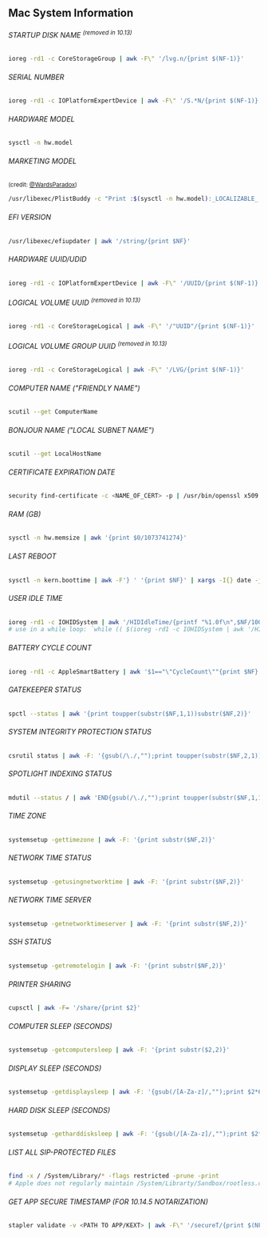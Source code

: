 ## Mac System Information

###### STARTUP DISK NAME <sup>(removed in 10.13)</sup>
```bash
ioreg -rd1 -c CoreStorageGroup | awk -F\" '/lvg.n/{print $(NF-1)}'
```

###### SERIAL NUMBER
```bash
ioreg -rd1 -c IOPlatformExpertDevice | awk -F\" '/S.*N/{print $(NF-1)}'
```

###### HARDWARE MODEL
```bash
sysctl -n hw.model
```

###### MARKETING MODEL
<sup>(credit: [@WardsParadox](https://github.com/WardsParadox))</sup>
```bash
/usr/libexec/PlistBuddy -c "Print :$(sysctl -n hw.model):_LOCALIZABLE_:marketingModel" /System/Library/PrivateFrameworks/ServerInformation.framework/Resources/English.lproj/SIMachineAttributes.plist
```

###### EFI VERSION
```bash
/usr/libexec/efiupdater | awk '/string/{print $NF}'
```

###### HARDWARE UUID/UDID
```bash
ioreg -rd1 -c IOPlatformExpertDevice | awk -F\" '/UUID/{print $(NF-1)}'
```

###### LOGICAL VOLUME UUID <sup>(removed in 10.13)</sup>
```bash
ioreg -rd1 -c CoreStorageLogical | awk -F\" '/"UUID"/{print $(NF-1)}'
```

###### LOGICAL VOLUME GROUP UUID <sup>(removed in 10.13)</sup>
```bash
ioreg -rd1 -c CoreStorageLogical | awk -F\" '/LVG/{print $(NF-1)}'
```

###### COMPUTER NAME ("FRIENDLY NAME")
```bash
scutil --get ComputerName
```

###### BONJOUR NAME ("LOCAL SUBNET NAME")
```bash
scutil --get LocalHostName
```

###### CERTIFICATE EXPIRATION DATE
```bash
security find-certificate -c <NAME_OF_CERT> -p | /usr/bin/openssl x509 -enddate -noout | cut -d= -f2 | xargs -I{} date -jf "%b %d %T %Y %Z" {} "+%F %T %Z"
```

###### RAM (GB)
```bash
sysctl -n hw.memsize | awk '{print $0/1073741274}'
```

###### LAST REBOOT
```bash
sysctl -n kern.boottime | awk -F'} ' '{print $NF}' | xargs -I{} date -jf "%a %b %d %T %Y" {} "+%F %T %Z"
```

###### USER IDLE TIME
```bash
ioreg -rd1 -c IOHIDSystem | awk '/HIDIdleTime/{printf "%1.0f\n",$NF/1000000000}'
# use in a while loop: `while (( $(ioreg -rd1 -c IOHIDSystem | awk '/HIDIdleTime/{printf "%1.0f\n",$NF/1000000000}') < [time in seconds] )); do sleep 0.1; done`
```

###### BATTERY CYCLE COUNT
```bash
ioreg -rd1 -c AppleSmartBattery | awk '$1=="\"CycleCount\""{print $NF}'
```

###### GATEKEEPER STATUS
```bash
spctl --status | awk '{print toupper(substr($NF,1,1))substr($NF,2)}'
```

###### SYSTEM INTEGRITY PROTECTION STATUS
```bash
csrutil status | awk -F: '{gsub(/\./,"");print toupper(substr($NF,2,1)) substr($NF,3)}'
```

###### SPOTLIGHT INDEXING STATUS
```bash
mdutil --status / | awk 'END{gsub(/\./,"");print toupper(substr($NF,1,1))substr($NF,2)}'
```

###### TIME ZONE
```bash
systemsetup -gettimezone | awk -F: '{print substr($NF,2)}'
```

###### NETWORK TIME STATUS
```bash
systemsetup -getusingnetworktime | awk -F: '{print substr($NF,2)}'
```

###### NETWORK TIME SERVER
```bash
systemsetup -getnetworktimeserver | awk -F: '{print substr($NF,2)}'
```

###### SSH STATUS
```bash
systemsetup -getremotelogin | awk -F: '{print substr($NF,2)}'
```

###### PRINTER SHARING
```bash
cupsctl | awk -F= '/share/{print $2}'
```

###### COMPUTER SLEEP (SECONDS)
```bash
systemsetup -getcomputersleep | awk -F: '{print substr($2,2)}'
```

###### DISPLAY SLEEP (SECONDS)
```bash
systemsetup -getdisplaysleep | awk -F: '{gsub(/[A-Za-z]/,"");print $2*60}'
```

###### HARD DISK SLEEP (SECONDS)
```bash
systemsetup -getharddisksleep | awk -F: '{gsub(/[A-Za-z]/,"");print $2*60}'
```

###### LIST ALL SIP-PROTECTED FILES
```bash
find -x / /System/Library/* -flags restricted -prune -print
# Apple does not regularly maintain /System/Librarty/Sandbox/rootless.conf, so this will print every file/directory that is protected by System Integrity Protection
```

###### GET APP SECURE TIMESTAMP (FOR 10.14.5 NOTARIZATION)
```bash
stapler validate -v <PATH TO APP/KEXT> | awk -F\" '/secureT/{print $(NF-1)}' | cut -d+ -f1 | xargs -I{} date -jf "%Y-%m-%d %T" {} "+%F %T %Z"

